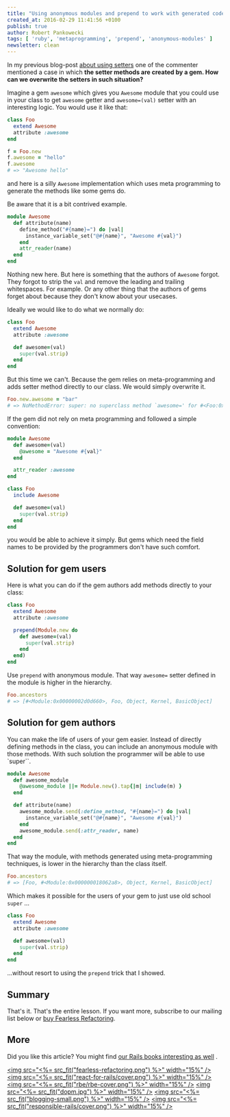 ```yaml
---
title: "Using anonymous modules and prepend to work with generated code"
created_at: 2016-02-29 11:41:56 +0100
publish: true
author: Robert Pankowecki
tags: [ 'ruby', 'metaprogramming', 'prepend', 'anonymous-modules' ]
newsletter: clean
---
```


In my previous blog-post [about using setters](/2016/01/drop-this-before-validation-and-use-method/)
one of the commenter mentioned a case in which **the setter methods are created by a gem. How can we
overwrite the setters in such situation?**

<!-- more -->

Imagine a gem `awesome` which gives you `Awesome` module that you could use in your class
to get  `awesome` getter and `awesome=(val)` setter with an interesting logic.
You would use it like that:

```ruby
class Foo
  extend Awesome
  attribute :awesome
end

f = Foo.new
f.awesome = "hello"
f.awesome
# => "Awesome hello"
```

and here is a silly `Awesome` implementation which uses meta programming to
generate the methods like some gems do.

Be aware that it is a bit contrived example.

```ruby
module Awesome
  def attribute(name)
    define_method("#{name}=") do |val|
      instance_variable_set("@#{name}", "Awesome #{val}")
    end
    attr_reader(name)
  end
end
```

Nothing new here. But here is something that the authors of `Awesome` forgot. They forgot to strip the `val`
and remove the leading and trailing whitespaces. For example. Or any other thing that the authors of gems forget about
because they don't know about your usecases.

Ideally we would like to do what we normally do:

```ruby
class Foo
  extend Awesome
  attribute :awesome

  def awesome=(val)
    super(val.strip)
  end
end
```

But this time we can't. Because the gem relies on meta-programming and adds setter method directly to our class.
We would simply overwrite it.

```ruby
Foo.new.awesome = "bar"
# => NoMethodError: super: no superclass method `awesome=' for #<Foo:0x000000012ff0e8>
```

If the gem did not rely on meta programming and followed a simple convention:

```ruby
module Awesome
  def awesome=(val)
    @awesome = "Awesome #{val}"
  end

  attr_reader :awesome
end

class Foo
  include Awesome

  def awesome=(val)
    super(val.strip)
  end
end
```

you would be able to achieve it simply. But gems which need the field names to be provided
by the programmers don't have such comfort.

## Solution for gem users

Here is what you can do if the gem authors add methods directly to your class:

```ruby
class Foo
  extend Awesome
  attribute :awesome

  prepend(Module.new do
    def awesome=(val)
      super(val.strip)
    end
  end)
end
```

Use `prepend` with anonymous module. That way `awesome=` setter defined in the module is higher in the hierarchy.

```ruby
Foo.ancestors
# => [#<Module:0x00000002d0d660>, Foo, Object, Kernel, BasicObject]
```

## Solution for gem authors

You can make the life of users of your gem easier. Instead of directly defining methods in the class, you can
include an anonymous module with those methods. With such solution the programmer will be able to use `super``.

```ruby
module Awesome
  def awesome_module
    @awesome_module ||= Module.new().tap{|m| include(m) }
  end

  def attribute(name)
    awesome_module.send(:define_method, "#{name}=") do |val|
      instance_variable_set("@#{name}", "Awesome #{val}")
    end
    awesome_module.send(:attr_reader, name)
  end
end
```

That way the module, with methods generated using meta-programming techniques, is lower
in the hierarchy than the class itself.

```ruby
Foo.ancestors
# => [Foo, #<Module:0x000000018062a8>, Object, Kernel, BasicObject]
```

Which makes it possible for the users of your gem to just use old school `super` ...

```ruby
class Foo
  extend Awesome
  attribute :awesome

  def awesome=(val)
    super(val.strip)
  end
end
```

...without resort to using the `prepend` trick that I showed.

## Summary

That's it. That's the entire lesson. If you want more, subscribe to our mailing list below or [buy Fearless Refactoring](http://rails-refactoring.com).

## More

Did you like this article? You might find [our Rails books interesting as well](/products) .

<a href="http://rails-refactoring.com"><img src="<%= src_fit("fearless-refactoring.png") %>" width="15%" /></a>
<a href="/rails-react"><img src="<%= src_fit("react-for-rails/cover.png") %>" width="15%" /></a>
<a href="http://reactkungfu.com/react-by-example/"><img src="<%= src_fit("rbe/rbe-cover.png") %>" width="15%" /></a>
<a href="/async-remote/"><img src="<%= src_fit("dopm.jpg") %>" width="15%" /></a>
<a href="/blogging"><img src="<%= src_fit("blogging-small.png") %>" width="15%" /></a>
<a href="/responsible-rails"><img src="<%= src_fit("responsible-rails/cover.png") %>" width="15%" /></a>
